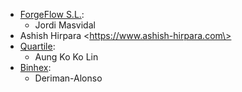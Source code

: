 - [ForgeFlow S.L.](https://www.forgeflow.com):
  - Jordi Masvidal
- Ashish Hirpara \<https://www.ashish-hirpara.com\>
- [Quartile](https://www.quartile.co):
  - Aung Ko Ko Lin
- [Binhex](https://binhex.cloud/):
  - Deriman-Alonso